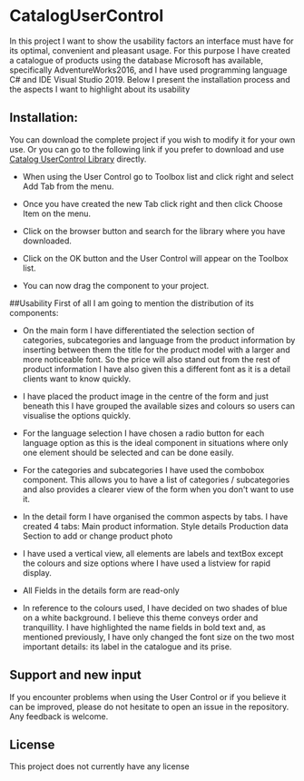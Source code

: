 # CatalogUserControl
In this project I want to show the usability factors an interface must have for its optimal, convenient and pleasant usage.
For this purpose I have created a catalogue of products using the database Microsoft has available, specifically AdventureWorks2016, and I have used programming language C# and IDE Visual Studio 2019.
Below I present the installation process and the aspects I want to highlight about its usability



## Installation: 

You can download the complete project if you wish to modify it for your own use.
Or you can go to the following link if you prefer to download and use [Catalog UserControl Library](https://github.com/miquelpaucasesnoves/) directly.


- When using the User Control go to Toolbox list and click right and select Add Tab from the menu.

- Once you have created the new Tab click right and then click Choose Item on the menu.

- Click on the browser button and search for the library where you have downloaded.

- Click on the OK button and the User Control will appear on the Toolbox list.

- You can now drag the component to your project.


##Usability 
First of all I am going to mention the distribution of its components:
- On the main form I have differentiated the selection section of categories, subcategories and language from the product information by inserting between them the title for the product model with a larger and more noticeable font.
So the price will also stand out from the rest of product information I have also given this a different font as it is a detail clients want to know quickly.

 - I have placed the product image in the centre of the form and just beneath this I have grouped the available sizes and colours so users can visualise the options quickly.
- For the language selection I have chosen a radio button for each language option as this is the ideal component in situations where only one element should be selected and can be done easily. 
- For the categories and subcategories I have used the combobox component. This allows you to have a list of categories / subcategories and also provides a clearer view of the form when you don't want to use it.
- In the detail form I have organised the common aspects by tabs. I have created 4 tabs:
Main product information.
Style details
Production data
Section to add or change product photo

- I have used a vertical view, all elements are labels and textBox except the colours and size options where I have used a listview for rapid display.
 - All Fields in the details form are read-only
- In reference to the colours used, I have decided on two shades of blue on a white background. I believe this theme conveys order and tranquillity. I have highlighted the name fields in bold text and, as mentioned previously, I have only changed the font size on the two most important details: its label in the catalogue and its prise.



## Support and new input

If you encounter problems when using the User Control or if you believe it can be improved, please do not hesitate to open an issue in the repository. Any feedback is welcome.


## License 

This project does not currently have any license

